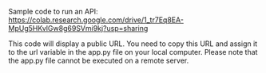 Sample code to run an API:
https://colab.research.google.com/drive/1_tr7Eq8EA-MpUg5HKvlGw8g69SVmi9kj?usp=sharing

This code will display a public URL. You need to copy this URL and assign it to the url variable in the app.py file on your local computer. Please note that the app.py file cannot be executed on a remote server.